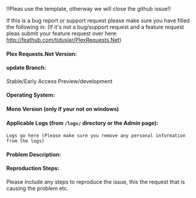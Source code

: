 !!Pleas use the template, otherway we will close the github issue!!

If this is a bug report or support request please make sure you have filled the following in:
(If it's not a bug/support request and a feature request pleas submit your feature request over here: http://feathub.com/tidusjar/PlexRequests.Net)

#### Plex Requests.Net Version:

#### update Branch:

Stable/Early Access Preview/development

#### Operating System:


#### Mono Version (only if your not on windows)


#### Applicable Logs (from `/logs/` directory or the Admin page):

```
Logs go here (Please make sure you remove any personal information from the logs)

```

#### Problem Description:



#### Reproduction Steps:

Please include any steps to reproduce the issue, this the request that is causing the problem etc.
